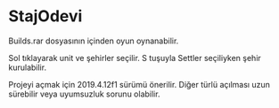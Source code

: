 # StajOdevi
 

Builds.rar dosyasının içinden oyun oynanabilir.

Sol tıklayarak unit ve şehirler seçilir. S tuşuyla Settler seçiliyken şehir kurulabilir.

Projeyi açmak için 2019.4.12f1 sürümü önerilir. Diğer türlü açılması uzun sürebilir veya uyumsuzluk sorunu olabilir.


